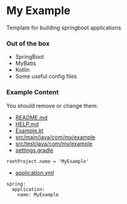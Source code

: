 # My Example
Template for building springboot applications

### Out of the box
* SpringBoot
* MyBatis
* Kotlin
* Some useful config files

### Example Content
You should remove or change them:

* [README.md](README.md)
* [HELP.md](HELP.md)
* [Example.kt](src/main/java/com/my/example/Example.kt)
* [src/main/java/com/my/example](src/main/java/com/my/example)
* [src/test/java/com/my/example](src/test/java/com/my/example)
* [settings.gradle](settings.gradle)
```
rootProject.name = 'MyExample'
```
* [application.yml](src/main/resources/config/application.yml)
```
spring:
  application:
    name: MyExample
```
